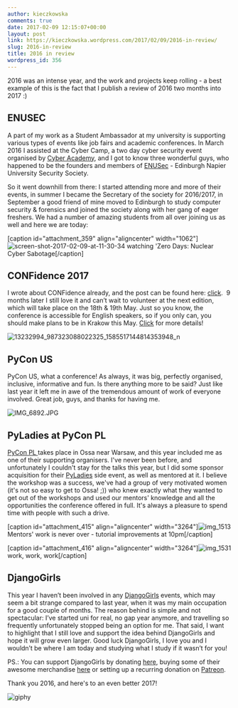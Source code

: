 ```yaml
---
author: kieczkowska
comments: true
date: 2017-02-09 12:15:07+00:00
layout: post
link: https://kieczkowska.wordpress.com/2017/02/09/2016-in-review/
slug: 2016-in-review
title: 2016 in review
wordpress_id: 356
---
```


2016 was an intense year, and the work and projects keep rolling - a best example of this is the fact that I publish a review of 2016 two months into 2017 :) 





### 




## ENUSEC




A part of my work as a Student Ambassador at my university is supporting various types of events like job fairs and academic conferences. In March 2016 I assisted at the Cyber Camp, a two day cyber security event organised by [Cyber Academy](http://thecyberacademy.org/), and I got to know three wonderful guys, who happened to be the founders and members of [ENUSec](https://enusec.org/) - Edinburgh Napier University Security Society.










So it went downhill from there: I started attending more and more of their events, in summer I became the Secretary of the society for 2016/2017, in September a good friend of mine moved to Edinburgh to study computer security & forensics and joined the society along with her gang of eager freshers. We had a number of amazing students from all over joining us as well and here we are today:







[caption id="attachment_359" align="aligncenter" width="1062"]![screen-shot-2017-02-09-at-11-30-34](https://kieczkowska.files.wordpress.com/2017/02/screen-shot-2017-02-09-at-11-30-34.png) watching 'Zero Days: Nuclear Cyber Sabotage[/caption]


### 




## CONFidence 2017




I wrote about CONFidence already, and the post can be found here: [click](https://kieczkowska.wordpress.com/2016/06/07/confidence-2016/).  9 months later I still love it and can’t wait to volunteer at the next edition, which will take place on the 18th & 19th May. Just so you know, the conference is accessible for English speakers, so if you only can, you should make plans to be in Krakow this May. [Click](http://2017.confidence.org.pl/) for more details!




![13232994_987323088022325_1585517144814353948_n](https://kieczkowska.files.wordpress.com/2016/06/13232994_987323088022325_1585517144814353948_n.jpg)





### 




## PyCon US




PyCon US, what a conference! As always, it was big, perfectly organised, inclusive, informative and fun. Is there anything more to be said? Just like last year it left me in awe of the tremendous amount of work of everyone involved. Great job, guys, and thanks for having me.




![IMG_6892.JPG](https://kieczkowska.files.wordpress.com/2017/02/img_6892.jpg)





### 




## PyLadies at PyCon PL 


[PyCon PL ](https://pl.pycon.org/2016/index_en.html)takes place in Ossa near Warsaw, and this year included me as one of their supporting organisers. I've never been before, and unfortunately I couldn't stay for the talks this year, but I did some sponsor acquisition for their [PyLadies](https://pl.pycon.org/pyladies/index_en.html) side event, as well as mentored at it. I believe the workshop was a success, we've had a group of very motivated women (it's not so easy to get to Ossa! ;)) who knew exactly what they wanted to get out of the workshops and used our mentors' knowledge and all the opportunities the conference offered in full. It's always a pleasure to spend time with people with such a drive.

[caption id="attachment_415" align="aligncenter" width="3264"]![img_1513](https://kieczkowska.files.wordpress.com/2017/02/img_1513.jpg) Mentors' work is never over - tutorial improvements at 10pm[/caption]

[caption id="attachment_416" align="aligncenter" width="3264"]![img_1531](https://kieczkowska.files.wordpress.com/2017/02/img_1531.jpg) work, work, work[/caption]


### 




## DjangoGirls




This year I haven’t been involved in any [DjangoGirls](https://djangogirls.org/) events, which may seem a bit strange compared to last year, when it was my main occupation for a good couple of months. The reason behind is simple and not spectacular: I’ve started uni for real, no gap year anymore, and travelling so frequently unfortunately stopped being an option for me. That said, I want to highlight that I still love and support the idea behind DjangoGirls and hope it will grow even larger. Good luck DjangoGirls, I love you and I wouldn’t be where I am today and studying what I study if it wasn’t for you!




PS.: You can support DjangoGirls by donating [here](https://djangogirls.org/donate/), buying some of their awesome merchandise [here](https://store.djangogirls.org/) or setting up a recurring donation on [Patreon](https://www.patreon.com/djangogirls).







Thank you 2016, and here's to an even better 2017!




![giphy](https://kieczkowska.files.wordpress.com/2017/02/giphy.gif)




